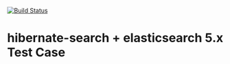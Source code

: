 [![Build Status](https://travis-ci.org/frekele/hibernate-search-elasticsearch-test-case.svg?branch=master)](https://travis-ci.org/frekele/hibernate-search-elasticsearch-test-case)


# hibernate-search + elasticsearch 5.x Test Case

